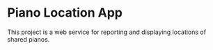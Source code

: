 # Piano Location App

This project is a web service for reporting and displaying locations of shared pianos.
